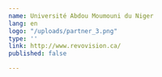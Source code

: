 ```yaml
---
name: Université Abdou Moumouni du Niger
lang: en
logo: "/uploads/partner_3.png"
type: ''
link: http://www.revovision.ca/
published: false

---
```

